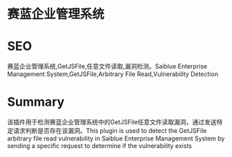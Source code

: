 # 赛蓝企业管理系统
# SEO
赛蓝企业管理系统,GetJSFile,任意文件读取,漏洞检测。Saiblue Enterprise Management System,GetJSFile,Arbitrary File Read,Vulnerability Detection
# Summary
该插件用于检测赛蓝企业管理系统中的GetJSFile任意文件读取漏洞，通过发送特定请求判断是否存在该漏洞。This plugin is used to detect the GetJSFile arbitrary file read vulnerability in Saiblue Enterprise Management System by sending a specific request to determine if the vulnerability exists
